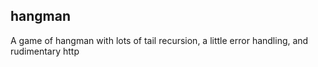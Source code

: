 ## hangman
A game of hangman with lots of tail recursion, a little error handling, and rudimentary http
